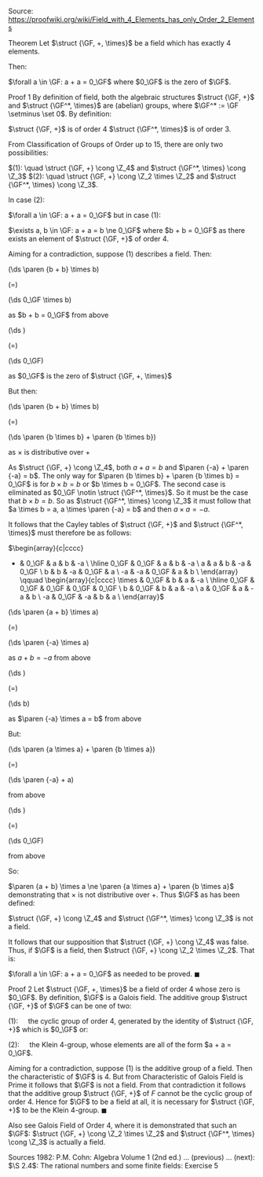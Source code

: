 # 

Source: https://proofwiki.org/wiki/Field_with_4_Elements_has_only_Order_2_Elements



Theorem
Let $\struct {\GF, +, \times}$ be a field which has exactly $4$ elements.

Then:

$\forall a \in \GF: a + a = 0_\GF$
where $0_\GF$ is the zero of $\GF$.


Proof 1
By definition of field, both the algebraic structures $\struct {\GF, +}$ and $\struct {\GF^*, \times}$ are (abelian) groups, where $\GF^* := \GF \setminus \set 0$.
By definition:

$\struct {\GF, +}$ is of order $4$
$\struct {\GF^*, \times}$ is of order $3$.

From Classification of Groups of Order up to 15, there are only two possibilities:

$(1): \quad \struct {\GF, +} \cong \Z_4$ and $\struct {\GF^*, \times} \cong \Z_3$
$(2): \quad \struct {\GF, +} \cong \Z_2 \times \Z_2$ and $\struct {\GF^*, \times} \cong \Z_3$.

In case $(2)$:

$\forall a \in \GF: a + a = 0_\GF$
but in case $(1)$:

$\exists a, b \in \GF: a + a = b \ne 0_\GF$ where $b + b = 0_\GF$
as there exists an element of $\struct {\GF, +}$ of order $4$.

Aiming for a contradiction, suppose $(1)$ describes a field.
Then:














\(\ds \paren {b + b} \times b\)

\(=\)







\(\ds 0_\GF \times b\)





as $b + b = 0_\GF$ from above














\(\ds \)

\(=\)







\(\ds 0_\GF\)





as $0_\GF$ is the zero of $\struct {\GF, +, \times}$




But then:














\(\ds \paren {b + b} \times b\)

\(=\)







\(\ds \paren {b \times b} + \paren {b \times b}\)





as $\times$ is distributive over $+$



As $\struct {\GF, +} \cong \Z_4$, both $a + a = b$ and $\paren {-a} + \paren {-a} = b$.
The only way for $\paren {b \times b} + \paren {b \times b} = 0_\GF$ is for $b \times b = b$ or $b \times b = 0_\GF$.
The second case is eliminated as $0_\GF \notin \struct {\GF^*, \times}$.
So it must be the case that $b \times b = b$.
So as $\struct {\GF^*, \times} \cong \Z_3$ it must follow that $a \times b = a, a \times \paren {-a} = b$ and then $a \times a = -a$.

It follows that the Cayley tables of $\struct {\GF, +}$ and $\struct {\GF^*, \times}$ must therefore be as follows:

$\begin{array}{c|cccc}
+ & 0_\GF & a & b & -a \\
\hline
0_\GF & 0_\GF & a & b & -a \\
a & a & b & -a & 0_\GF \\
b & b & -a & 0_\GF & a \\
-a & -a & 0_\GF & a & b \\
\end{array}
\qquad
\begin{array}{c|cccc}
\times & 0_\GF & b & a & -a \\
\hline
0_\GF & 0_\GF & 0_\GF & 0_\GF & 0_\GF \\
b & 0_\GF & b & a & -a \\
a & 0_\GF & a & -a & b \\
-a & 0_\GF & -a & b & a \\
\end{array}$















\(\ds \paren {a + b} \times a\)

\(=\)







\(\ds \paren {-a} \times a\)





as $a + b = -a$ from above














\(\ds \)

\(=\)







\(\ds b\)





as $\paren {-a} \times a = b$ from above



But:














\(\ds \paren {a \times a} + \paren {b \times a}\)

\(=\)







\(\ds \paren {-a} + a\)





from above














\(\ds \)

\(=\)







\(\ds 0_\GF\)





from above



So:

$\paren {a + b} \times a \ne \paren {a \times a} + \paren {b \times a}$
demonstrating that $\times$ is not distributive over $+$.
Thus $\GF$ as has been defined:

$\struct {\GF, +} \cong \Z_4$ and $\struct {\GF^*, \times} \cong \Z_3$
is not a field.

It follows that our supposition that $\struct {\GF, +} \cong \Z_4$ was false.
Thus, if $\GF$ is a field, then $\struct {\GF, +} \cong \Z_2 \times \Z_2$.
That is:

$\forall a \in \GF: a + a = 0_\GF$
as needed to be proved.
$\blacksquare$


Proof 2
Let $\struct {\GF, +, \times}$ be a field of order $4$ whose zero is $0_\GF$.
By definition, $\GF$ is a Galois field.
The additive group $\struct {\GF, +}$ of $\GF$ can be one of two:

$(1): \quad$ the cyclic group of order $4$, generated by the identity of $\struct {\GF, +}$ which is $0_\GF$
or:

$(2): \quad$ the Klein $4$-group, whose elements are all of the form $a + a = 0_\GF$.

Aiming for a contradiction, suppose $(1)$ is the additive group of a field.
Then the characteristic of $\GF$ is $4$.
But from Characteristic of Galois Field is Prime it follows that $\GF$ is not a field.
From that contradiction it follows that the additive group $\struct {\GF, +}$ of $F$ cannot be the cyclic group of order $4$.
Hence for $\GF$ to be a field at all, it is necessary for $\struct {\GF, +}$ to be the Klein $4$-group.
$\blacksquare$


Also see
Galois Field of Order $4$, where it is demonstrated that such an $\GF$:
$\struct {\GF, +} \cong \Z_2 \times \Z_2$ and $\struct {\GF^*, \times} \cong \Z_3$
is actually a field.


Sources
1982: P.M. Cohn: Algebra Volume 1 (2nd ed.) ... (previous) ... (next): $\S 2.4$: The rational numbers and some finite fields: Exercise $5$




